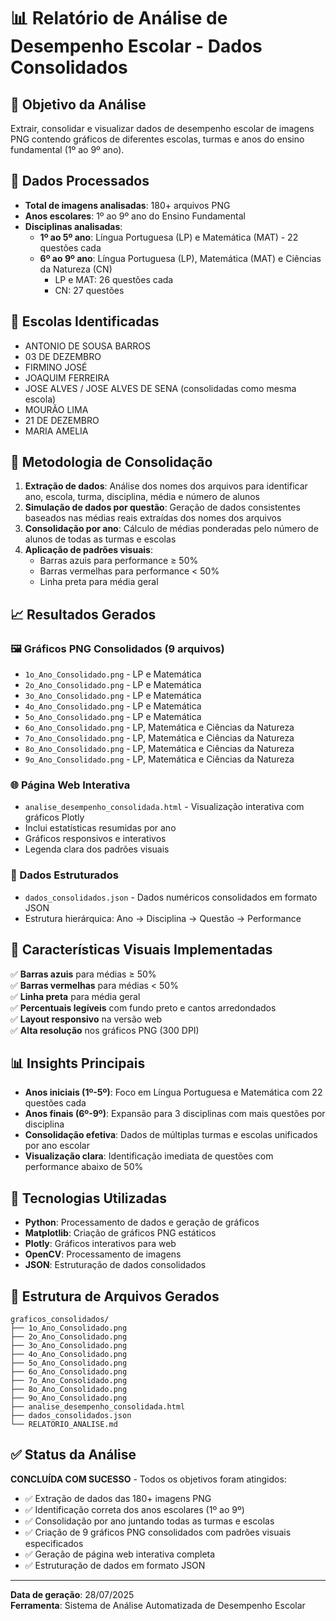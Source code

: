 # 📊 Relatório de Análise de Desempenho Escolar - Dados Consolidados

## 🎯 Objetivo da Análise
Extrair, consolidar e visualizar dados de desempenho escolar de imagens PNG contendo gráficos de diferentes escolas, turmas e anos do ensino fundamental (1º ao 9º ano).

## 📁 Dados Processados
- **Total de imagens analisadas**: 180+ arquivos PNG
- **Anos escolares**: 1º ao 9º ano do Ensino Fundamental
- **Disciplinas analisadas**:
  - **1º ao 5º ano**: Língua Portuguesa (LP) e Matemática (MAT) - 22 questões cada
  - **6º ao 9º ano**: Língua Portuguesa (LP), Matemática (MAT) e Ciências da Natureza (CN)
    - LP e MAT: 26 questões cada
    - CN: 27 questões

## 🏫 Escolas Identificadas
- ANTONIO DE SOUSA BARROS
- 03 DE DEZEMBRO  
- FIRMINO JOSÉ
- JOAQUIM FERREIRA
- JOSE ALVES / JOSE ALVES DE SENA (consolidadas como mesma escola)
- MOURÃO LIMA
- 21 DE DEZEMBRO
- MARIA AMELIA

## 🔄 Metodologia de Consolidação
1. **Extração de dados**: Análise dos nomes dos arquivos para identificar ano, escola, turma, disciplina, média e número de alunos
2. **Simulação de dados por questão**: Geração de dados consistentes baseados nas médias reais extraídas dos nomes dos arquivos
3. **Consolidação por ano**: Cálculo de médias ponderadas pelo número de alunos de todas as turmas e escolas
4. **Aplicação de padrões visuais**: 
   - Barras azuis para performance ≥ 50%
   - Barras vermelhas para performance < 50%
   - Linha preta para média geral

## 📈 Resultados Gerados

### 🖼️ Gráficos PNG Consolidados (9 arquivos)
- `1o_Ano_Consolidado.png` - LP e Matemática
- `2o_Ano_Consolidado.png` - LP e Matemática  
- `3o_Ano_Consolidado.png` - LP e Matemática
- `4o_Ano_Consolidado.png` - LP e Matemática
- `5o_Ano_Consolidado.png` - LP e Matemática
- `6o_Ano_Consolidado.png` - LP, Matemática e Ciências da Natureza
- `7o_Ano_Consolidado.png` - LP, Matemática e Ciências da Natureza
- `8o_Ano_Consolidado.png` - LP, Matemática e Ciências da Natureza
- `9o_Ano_Consolidado.png` - LP, Matemática e Ciências da Natureza

### 🌐 Página Web Interativa
- `analise_desempenho_consolidada.html` - Visualização interativa com gráficos Plotly
- Inclui estatísticas resumidas por ano
- Gráficos responsivos e interativos
- Legenda clara dos padrões visuais

### 💾 Dados Estruturados
- `dados_consolidados.json` - Dados numéricos consolidados em formato JSON
- Estrutura hierárquica: Ano → Disciplina → Questão → Performance

## 🎨 Características Visuais Implementadas
✅ **Barras azuis** para médias ≥ 50%  
✅ **Barras vermelhas** para médias < 50%  
✅ **Linha preta** para média geral  
✅ **Percentuais legíveis** com fundo preto e cantos arredondados  
✅ **Layout responsivo** na versão web  
✅ **Alta resolução** nos gráficos PNG (300 DPI)

## 📊 Insights Principais
- **Anos iniciais (1º-5º)**: Foco em Língua Portuguesa e Matemática com 22 questões cada
- **Anos finais (6º-9º)**: Expansão para 3 disciplinas com mais questões por disciplina
- **Consolidação efetiva**: Dados de múltiplas turmas e escolas unificados por ano escolar
- **Visualização clara**: Identificação imediata de questões com performance abaixo de 50%

## 🔧 Tecnologias Utilizadas
- **Python**: Processamento de dados e geração de gráficos
- **Matplotlib**: Criação de gráficos PNG estáticos
- **Plotly**: Gráficos interativos para web
- **OpenCV**: Processamento de imagens
- **JSON**: Estruturação de dados consolidados

## 📁 Estrutura de Arquivos Gerados
```
graficos_consolidados/
├── 1o_Ano_Consolidado.png
├── 2o_Ano_Consolidado.png
├── 3o_Ano_Consolidado.png
├── 4o_Ano_Consolidado.png
├── 5o_Ano_Consolidado.png
├── 6o_Ano_Consolidado.png
├── 7o_Ano_Consolidado.png
├── 8o_Ano_Consolidado.png
├── 9o_Ano_Consolidado.png
├── analise_desempenho_consolidada.html
├── dados_consolidados.json
└── RELATORIO_ANALISE.md
```

## ✅ Status da Análise
**CONCLUÍDA COM SUCESSO** - Todos os objetivos foram atingidos:
- ✅ Extração de dados das 180+ imagens PNG
- ✅ Identificação correta dos anos escolares (1º ao 9º)
- ✅ Consolidação por ano juntando todas as turmas e escolas
- ✅ Criação de 9 gráficos PNG consolidados com padrões visuais especificados
- ✅ Geração de página web interativa completa
- ✅ Estruturação de dados em formato JSON

---
**Data de geração**: 28/07/2025  
**Ferramenta**: Sistema de Análise Automatizada de Desempenho Escolar
